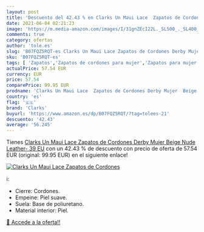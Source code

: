 ```yaml
---
layout: post
title: 'Descuento del 42.43 % en Clarks Un Maui Lace  Zapatos de Cordones'
date: 2021-06-04 02:21:23
image: 'https://m.media-amazon.com/images/I/31gnZEcI22L._SL500_._SL400_.jpg'
comments: true
category: ofertas
author: 'tole.es'
slug: 'B07FQZ5RQT-es Clarks Un Maui Lace Zapatos de Cordones Derby Mujer Beige...'
sku: 'B07FQZ5RQT-es'
tags: [ 'Zapatos','Zapatos de cordones para mujer','Zapatos para mujer','Zapatos planos de mujer','Zapatos y complementos','clarks','zapatos', ]
actualPrice: 57.54 EUR
currency: EUR
price: 57.54
comparePrice: 99.95 EUR
prodname: 'Clarks Un Maui Lace  Zapatos de Cordones Derby Mujer  Beige  Nude Leather-   39 EU'
country: 'es'
flag: '🇪🇸'
brand: 'Clarks'
buyurl: 'https://www.amazon.es/dp/B07FQZ5RQT/?tag=tolees-21'
descuento: '42.43'
average: '56.245'
---
```


Tienes [Clarks Un Maui Lace  Zapatos de Cordones Derby Mujer  Beige  Nude Leather-   39 EU](https://www.amazon.es/dp/B07FQZ5RQT/?tag=tolees-21) con un 42.43 % de descuento con precio de oferta de 57.54 EUR (original: 99.95 EUR) en el siguiente enlace!

[![Clarks Un Maui Lace  Zapatos de Cordones](https://m.media-amazon.com/images/I/31gnZEcI22L._SL500_._SL400_.jpg)](https://www.amazon.es/dp/B07FQZ5RQT/?tag=tolees-21)

ℹ️:

- Cierre: Cordones.
- Empeine: Piel suave.
- Suela: Base de poliuretano.
- Material interior: Piel.

[🛒 Accede a la oferta!!](https://www.amazon.es/dp/B07FQZ5RQT/?tag=tolees-21)
